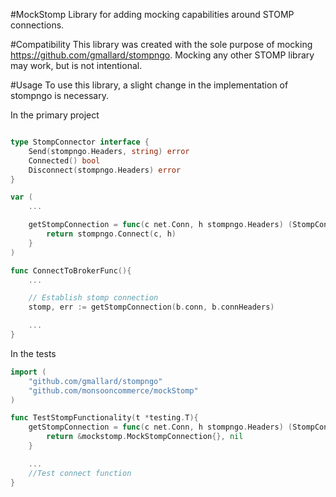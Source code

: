 #MockStomp
Library for adding mocking capabilities around STOMP connections.

#Compatibility
This library was created with the sole purpose of mocking https://github.com/gmallard/stompngo.  Mocking any other STOMP library may work, but is not intentional.

#Usage
To use this library, a slight change in the implementation of stompngo is necessary.

In the primary project
```go

type StompConnector interface {
	Send(stompngo.Headers, string) error
	Connected() bool
	Disconnect(stompngo.Headers) error
}

var (
	...

	getStompConnection = func(c net.Conn, h stompngo.Headers) (StompConnector, error) {
		return stompngo.Connect(c, h)
	}
)

func ConnectToBrokerFunc(){
	...

	// Establish stomp connection
	stomp, err := getStompConnection(b.conn, b.connHeaders)

	...
}
```

In the tests
```go
import (
	"github.com/gmallard/stompngo"
	"github.com/monsooncommerce/mockStomp"
)

func TestStompFunctionality(t *testing.T){
	getStompConnection = func(c net.Conn, h stompngo.Headers) (StompConnector, error) {
		return &mockstomp.MockStompConnection{}, nil
	}

	...
	//Test connect function
}
```
